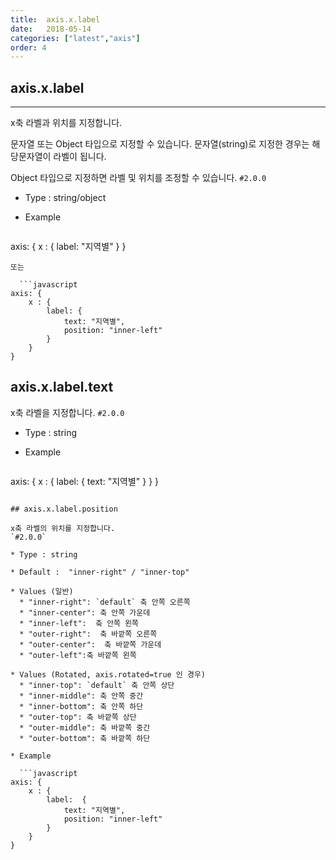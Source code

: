 ```yaml
---
title:  axis.x.label
date:   2018-05-14
categories: ["latest","axis"]
order: 4
---
```


## axis.x.label
---

x축 라벨과 위치를 지정합니다.

문자열 또는 Object 타입으로 지정할 수 있습니다. 문자열(string)로 지정한 경우는 해당문자열이 라벨이 됩니다.

Object 타입으로 지정하면 라벨 및 위치를 조정할 수 있습니다.
`#2.0.0`

* Type : string/object

* Example

  ```javascript
axis: {
    x : {
        label: "지역별"
    }
}
```
또는

  ```javascript
axis: {
    x : {
        label: {
            text: "지역별",
            position: "inner-left"
		}
    }
}
```

## axis.x.label.text

x축 라벨을 지정합니다.
`#2.0.0`

* Type : string

* Example

  ```javascript
axis: {
    x : {
        label:  {
            text: "지역별"
        }
    }
}
```

## axis.x.label.position

x축 라벨의 위치를 지정합니다.
`#2.0.0`

* Type : string

* Default :  "inner-right" / "inner-top"

* Values (일반)
  * "inner-right": `default` 축 안쪽 오른쪽
  * "inner-center": 축 안쪽 가운데
  * "inner-left":  축 안쪽 왼쪽
  * "outer-right":  축 바깥쪽 오른쪽
  * "outer-center":  축 바깥쪽 가운데
  * "outer-left":축 바깥쪽 왼쪽

* Values (Rotated, axis.rotated=true 인 경우)
  * "inner-top": `default` 축 안쪽 상단
  * "inner-middle": 축 안쪽 중간
  * "inner-bottom": 축 안쪽 하단
  * "outer-top": 축 바깥쪽 상단
  * "outer-middle": 축 바깥쪽 중간
  * "outer-bottom": 축 바깥쪽 하단

* Example

  ```javascript
axis: {
    x : {
        label:  {
            text: "지역별",
            position: "inner-left"
        }
    }
}
```